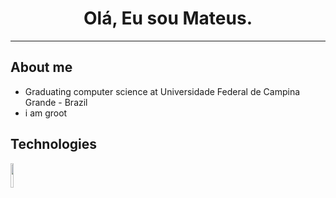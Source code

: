 <h1 align="center"> Olá, Eu sou Mateus.</h1>
<hr/>


## About me

- Graduating computer science at Universidade Federal de Campina Grande - Brazil
- i am groot

## Technologies
<code><img width="10%" src="https://www.vectorlogo.zone/logos/java/java-ar21.svg"></code>
